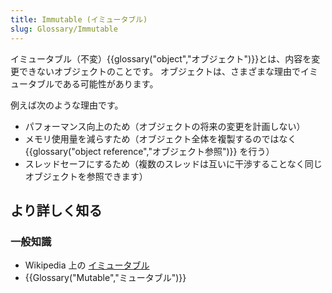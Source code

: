 ```yaml
---
title: Immutable (イミュータブル)
slug: Glossary/Immutable
---
```


イミュータブル（不変）{{glossary("object","オブジェクト")}}とは、内容を変更できないオブジェクトのことです。
オブジェクトは、さまざまな理由でイミュータブルである可能性があります。

例えば次のような理由です。

- パフォーマンス向上のため（オブジェクトの将来の変更を計画しない）
- メモリ使用量を減らすため（オブジェクト全体を複製するのではなく{{glossary("object reference","オブジェクト参照")}} を行う）
- スレッドセーフにするため（複数のスレッドは互いに干渉することなく同じオブジェクトを参照できます）

## より詳しく知る

### 一般知識

- Wikipedia 上の [イミュータブル](https://ja.wikipedia.org/wiki/イミュータブル)
- {{Glossary("Mutable","ミュータブル")}}
